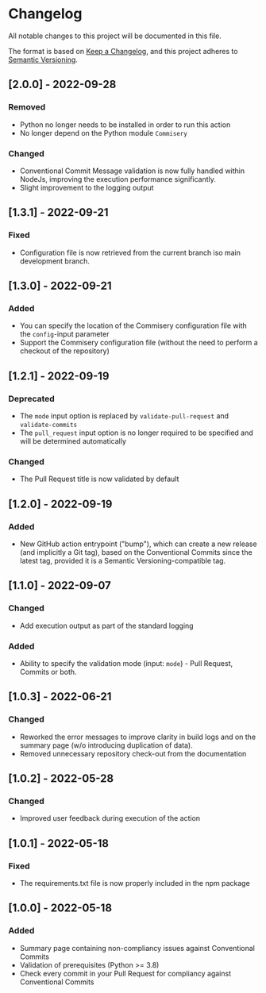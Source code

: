 # Changelog
All notable changes to this project will be documented in this file.

The format is based on [Keep a Changelog](https://keepachangelog.com/en/1.1.0/),
and this project adheres to [Semantic Versioning](https://semver.org/spec/v2.0.0.html).

## [2.0.0] - 2022-09-28
### Removed
- Python no longer needs to be installed in order to run this action
- No longer depend on the Python module `Commisery`

### Changed
- Conventional Commit Message validation is now fully handled within NodeJs, improving the execution performance significantly.
- Slight improvement to the logging output

## [1.3.1] - 2022-09-21
### Fixed
- Configuration file is now retrieved from the current branch iso main development branch.

## [1.3.0] - 2022-09-21
### Added
- You can specify the location of the Commisery configuration file with the `config`-input parameter
- Support the Commisery configuration file (without the need to perform a checkout of the repository)

## [1.2.1] - 2022-09-19
### Deprecated
- The `mode` input option is replaced by `validate-pull-request` and `validate-commits`
- The `pull_request` input option is no longer required to be specified and will be determined automatically

### Changed
- The Pull Request title is now validated by default

## [1.2.0] - 2022-09-19
### Added
- New GitHub action entrypoint ("bump"), which can create a new release (and implicitly a Git tag), based on the Conventional Commits since the latest tag, provided it is a Semantic Versioning-compatible tag.

## [1.1.0] - 2022-09-07
### Changed
- Add execution output as part of the standard logging

### Added
- Ability to specify the validation mode (input: `mode`)  - Pull Request, Commits or both.

## [1.0.3] - 2022-06-21
### Changed
- Reworked the error messages to improve clarity in build logs and on the summary page (w/o introducing duplication of data).
- Removed unnecessary repository check-out from the documentation

## [1.0.2] - 2022-05-28
### Changed
- Improved user feedback during execution of the action

## [1.0.1] - 2022-05-18
### Fixed
- The requirements.txt file is now properly included in the npm package

## [1.0.0] - 2022-05-18
### Added
- Summary page containing non-compliancy issues against Conventional Commits
- Validation of prerequisites (Python >= 3.8)
- Check every commit in your Pull Request for compliancy against Conventional Commits

